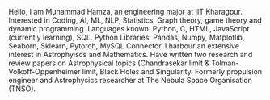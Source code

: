 Hello, I am Muhammad Hamza, an engineering major at IIT Kharagpur.
Interested in Coding, AI, ML, NLP, Statistics, Graph theory, game theory and dynamic programming. 
Languages known: Python, C, HTML, JavaScript (currently learning), SQL.
Python Libraries: Pandas, Numpy, Matplotlib, Seaborn, Sklearn, Pytorch, MySQL Connector.
I harbour an extensive interest in Astrophyiscs and Mathematics. Have written two research and review papers on Astrophysical topics (Chandrasekar limit & Tolman-Volkoff-Oppenheimer limit, Black Holes and Singularity. Formerly propulsion engineer and Astrophysics researcher at The Nebula Space Organisation (TNSO).

<!---
Hamza-Faarooq/Hamza-Faarooq is a ✨ special ✨ repository because its `README.md` (this file) appears on your GitHub profile.
You can click the Preview link to take a look at your changes.
--->
